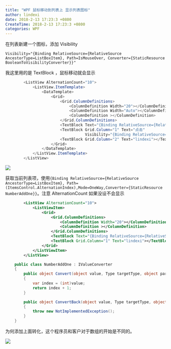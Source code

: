 ```yaml
---
title: "WPF 鼠标移动到列表上 显示列表图标"
author: lindexi
date: 2018-2-13 17:23:3 +0800
CreateTime: 2018-2-13 17:23:3 +0800
categories: WPF
---
```



<!--more-->



<div id="toc"></div>

在列表新建一个图标，添加 Visibility

`Visibility="{Binding RelativeSource={RelativeSource AncestorType=ListBoxItem}, Path=IsMouseOver, Converter={StaticResource BooleanToVisibilityConverter}}"`

我这里用的是 TextBlock ，鼠标移动就会显示

```csharp
        <ListView AlternationCount="10">
            <ListView.ItemTemplate>
                <DataTemplate>
                    <Grid>
                        <Grid.ColumnDefinitions>
                            <ColumnDefinition Width="20"></ColumnDefinition>
                            <ColumnDefinition Width="Auto"></ColumnDefinition>
                            <ColumnDefinition ></ColumnDefinition>
                        </Grid.ColumnDefinitions>
                        <TextBlock Text="{Binding RelativeSource={RelativeSource AncestorType=ListBoxItem}, Path=(ItemsControl.AlternationIndex),Mode=OneWay,Converter={StaticResource NumberAddOne}}"></TextBlock>
                        <TextBlock Grid.Column="1" Text="点击"
                                   Visibility="{Binding RelativeSource={RelativeSource AncestorType=ListBoxItem}, Path=IsMouseOver, Converter={StaticResource BooleanToVisibilityConverter}}"></TextBlock>
                        <TextBlock Grid.Column="2" Text="lindexi"></TextBlock>
                    </Grid>
                </DataTemplate>
            </ListView.ItemTemplate>
        </ListView>
```


![](http://7xqpl8.com1.z0.glb.clouddn.com/%E9%BC%A0%E6%A0%87%E7%A7%BB%E5%8A%A8%E5%88%B0%E5%88%97%E8%A1%A8%E4%B8%8A.gif)

获取当前列表项，使用`{Binding RelativeSource={RelativeSource AncestorType=ListBoxItem}, Path=(ItemsControl.AlternationIndex),Mode=OneWay,Converter={StaticResource NumberAddOne}}`。注意 AlternationCount 如果没设不会显示


```xml
        <ListView AlternationCount="10">
            <ListViewItem>
                <Grid>
                    <Grid.ColumnDefinitions>
                        <ColumnDefinition Width="20"></ColumnDefinition>
                        <ColumnDefinition ></ColumnDefinition>
                    </Grid.ColumnDefinitions>
                    <TextBlock Text="{Binding RelativeSource={RelativeSource AncestorType=ListBoxItem}, Path=(ItemsControl.AlternationIndex),Mode=OneWay,Converter={StaticResource NumberAddOne}}"></TextBlock>
                    <TextBlock Grid.Column="1" Text="lindexi"></TextBlock>
                </Grid>
            </ListViewItem>
        </ListView>

```


```csharp
    public class NumberAddOne : IValueConverter
    {
        public object Convert(object value, Type targetType, object parameter, CultureInfo culture)
        {
            var index = (int)value;
            return index + 1;
        }

        public object ConvertBack(object value, Type targetType, object parameter, CultureInfo culture)
        {
            throw new NotImplementedException();
        }
    }
```

为何添加上面转化，这个程序员和客户对于数组的开始是不同的。

![](http://7xqpl8.com1.z0.glb.clouddn.com/90d81d04-5aeb-42a3-adc2-8bc3f0d458b1201722210250.jpg)


<!-- for(var i = 57;i>0;i--)
{
    document.getElementById('msg'+i).checked = true; 
} -->

